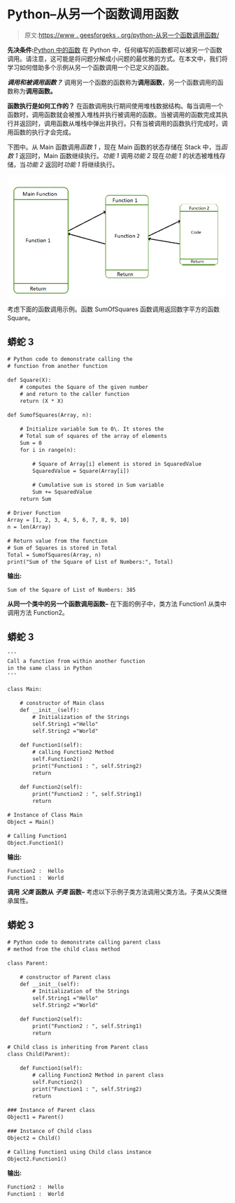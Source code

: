 # Python–从另一个函数调用函数

> 原文:[https://www . geesforgeks . org/python-从另一个函数调用函数/](https://www.geeksforgeeks.org/python-call-function-from-another-function/)

**先决条件:**[Python 中的函数](https://www.geeksforgeeks.org/functions-in-python/)
在 Python 中，任何编写的函数都可以被另一个函数调用。请注意，这可能是将问题分解成小问题的最优雅的方式。在本文中，我们将学习如何借助多个示例从另一个函数调用一个已定义的函数。

***调用和被调用函数？***
调用另一个函数的函数称为**调用函数**，另一个函数调用的函数称为**调用函数。**

**函数执行是如何工作的？**
在函数调用执行期间使用堆栈数据结构。每当调用一个函数时，调用函数就会被推入堆栈并执行被调用的函数。当被调用的函数完成其执行并返回时，调用函数从堆栈中弹出并执行。只有当被调用的函数执行完成时，调用函数的执行才会完成。

下图中。从 Main 函数调用*函数 1* ，现在 Main 函数的状态存储在 Stack 中，当*函数 1* 返回时，Main 函数继续执行。*功能 1* 调用*功能 2* 现在*功能 1* 的状态被堆栈存储，当*功能 2* 返回时*功能 1* 将继续执行。

![](img/d28b311ab3702c5fb0d522fe356bde2e.png)

考虑下面的函数调用示例。函数 SumOfSquares 函数调用返回数字平方的函数 Square。

## 蟒蛇 3

```
# Python code to demonstrate calling the
# function from another function

def Square(X):
    # computes the Square of the given number
    # and return to the caller function
    return (X * X)

def SumofSquares(Array, n):

    # Initialize variable Sum to 0\. It stores the
    # Total sum of squares of the array of elements
    Sum = 0
    for i in range(n):

        # Square of Array[i] element is stored in SquaredValue
        SquaredValue = Square(Array[i])

        # Cumulative sum is stored in Sum variable
        Sum += SquaredValue
    return Sum

# Driver Function
Array = [1, 2, 3, 4, 5, 6, 7, 8, 9, 10]
n = len(Array)

# Return value from the function
# Sum of Squares is stored in Total
Total = SumofSquares(Array, n)
print("Sum of the Square of List of Numbers:", Total)
```

**输出:**

```
Sum of the Square of List of Numbers: 385 
```

**从同一个类中的另一个函数调用函数–**
在下面的例子中，类方法 Function1 从类中调用方法 Function2。

## 蟒蛇 3

```
'''
Call a function from within another function
in the same class in Python
'''

class Main:

    # constructor of Main class
    def __init__(self):
        # Initialization of the Strings
        self.String1 ="Hello"
        self.String2 ="World"

    def Function1(self):
        # calling Function2 Method
        self.Function2()
        print("Function1 : ", self.String2)
        return

    def Function2(self):
        print("Function2 : ", self.String1)
        return

# Instance of Class Main
Object = Main()

# Calling Function1
Object.Function1()
```

**输出:**

```
Function2 :  Hello
Function1 :  World
```

**调用** ***父类*** **函数从** ***子类*** **函数–**
考虑以下示例子类方法调用父类方法。子类从父类继承属性。

## 蟒蛇 3

```
# Python code to demonstrate calling parent class
# method from the child class method

class Parent:

    # constructor of Parent class
    def __init__(self):
        # Initialization of the Strings
        self.String1 ="Hello"
        self.String2 ="World"

    def Function2(self):
        print("Function2 : ", self.String1)
        return

# Child class is inheriting from Parent class
class Child(Parent):

    def Function1(self):
        # calling Function2 Method in parent class
        self.Function2()
        print("Function1 : ", self.String2)
        return  

### Instance of Parent class
Object1 = Parent()

### Instance of Child class
Object2 = Child()

# Calling Function1 using Child class instance
Object2.Function1()
```

**输出:**

```
Function2 :  Hello
Function1 :  World
```
